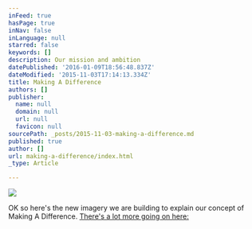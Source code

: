 ```yaml
---
inFeed: true
hasPage: true
inNav: false
inLanguage: null
starred: false
keywords: []
description: Our mission and ambition
datePublished: '2016-01-09T18:56:48.837Z'
dateModified: '2015-11-03T17:14:13.334Z'
title: Making A Difference
authors: []
publisher:
  name: null
  domain: null
  url: null
  favicon: null
sourcePath: _posts/2015-11-03-making-a-difference.md
published: true
author: []
url: making-a-difference/index.html
_type: Article

---
```

![](https://the-grid-user-content.s3-us-west-2.amazonaws.com/fd0554ff-b8bb-4fc3-b201-6fe4e5a1dca9.jpg)

OK so here's the new imagery we are building to explain our concept of Making A Difference. [There's a lot more going on here: ][0]

[0]: https://medium.com/the-a-z-of-group-partners/group-partners-v2-0-16ffd6a45687#83a5